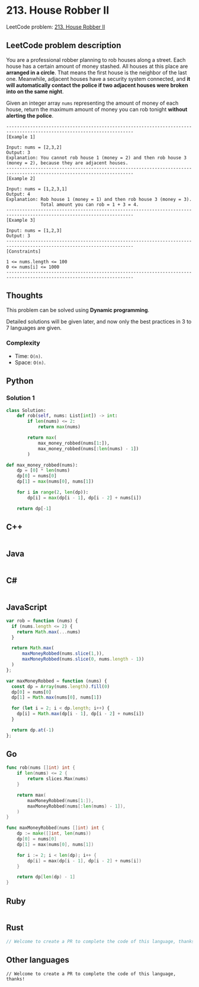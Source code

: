 # 213. House Robber II
LeetCode problem: [213. House Robber II](https://leetcode.com/problems/house-robber-ii/)

## LeetCode problem description
You are a professional robber planning to rob houses along a street. Each house has a certain amount of money stashed. All houses at this place are **arranged in a circle**. That means the first house is the neighbor of the last one. Meanwhile, adjacent houses have a security system connected, and **it will automatically contact the police if two adjacent houses were broken into on the same night**.

Given an integer array `nums` representing the amount of money of each house, return the maximum amount of money you can rob tonight **without alerting the police**.

```
----------------------------------------------------------------------------------------------------------------------
[Example 1]

Input: nums = [2,3,2]
Output: 3
Explanation: You cannot rob house 1 (money = 2) and then rob house 3 (money = 2), because they are adjacent houses.
----------------------------------------------------------------------------------------------------------------------
[Example 2]

Input: nums = [1,2,3,1]
Output: 4
Explanation: Rob house 1 (money = 1) and then rob house 3 (money = 3).
             Total amount you can rob = 1 + 3 = 4.
----------------------------------------------------------------------------------------------------------------------
[Example 3]

Input: nums = [1,2,3]
Output: 3
----------------------------------------------------------------------------------------------------------------------
[Constraints]

1 <= nums.length <= 100
0 <= nums[i] <= 1000
----------------------------------------------------------------------------------------------------------------------
```

## Thoughts
This problem can be solved using **Dynamic programming**.

Detailed solutions will be given later, and now only the best practices in 3 to 7 languages are given.

### Complexity
* Time: `O(n)`.
* Space: `O(n)`.

## Python
### Solution 1
```python
class Solution:
    def rob(self, nums: List[int]) -> int:
        if len(nums) <= 2:
            return max(nums)

        return max(
            max_money_robbed(nums[1:]),
            max_money_robbed(nums[:len(nums) - 1])
        )

def max_money_robbed(nums):
    dp = [0] * len(nums)
    dp[0] = nums[0]
    dp[1] = max(nums[0], nums[1])

    for i in range(2, len(dp)):
        dp[i] = max(dp[i - 1], dp[i - 2] + nums[i])

    return dp[-1]
```

## C++
```cpp

```

## Java
```java

```

## C#
```c#

```

## JavaScript
```javascript
var rob = function (nums) {
  if (nums.length <= 2) {
    return Math.max(...nums)
  }

  return Math.max(
      maxMoneyRobbed(nums.slice(1,)),
      maxMoneyRobbed(nums.slice(0, nums.length - 1))
  )
};

var maxMoneyRobbed = function (nums) {
  const dp = Array(nums.length).fill(0)
  dp[0] = nums[0]
  dp[1] = Math.max(nums[0], nums[1])

  for (let i = 2; i < dp.length; i++) {
    dp[i] = Math.max(dp[i - 1], dp[i - 2] + nums[i])
  }

  return dp.at(-1)
};
```

## Go
```go
func rob(nums []int) int {
    if len(nums) <= 2 {
        return slices.Max(nums)
    }

    return max(
        maxMoneyRobbed(nums[1:]),
        maxMoneyRobbed(nums[:len(nums) - 1]),
    )
}

func maxMoneyRobbed(nums []int) int {
    dp := make([]int, len(nums))
    dp[0] = nums[0]
    dp[1] = max(nums[0], nums[1])

    for i := 2; i < len(dp); i++ {
        dp[i] = max(dp[i - 1], dp[i - 2] + nums[i])
    }

    return dp[len(dp) - 1]
}
```

## Ruby
```ruby

```

## Rust
```rust
// Welcome to create a PR to complete the code of this language, thanks!
```

## Other languages
```
// Welcome to create a PR to complete the code of this language, thanks!
```

